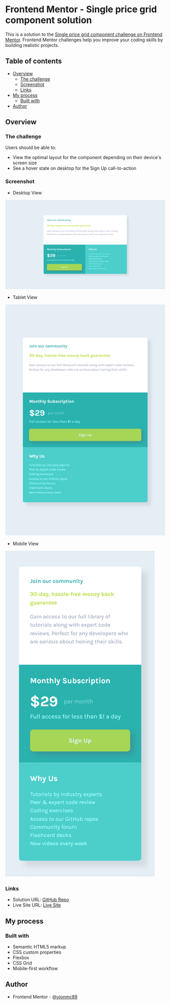 # Frontend Mentor - Single price grid component solution

This is a solution to the [Single price grid component challenge on Frontend Mentor](https://www.frontendmentor.io/challenges/single-price-grid-component-5ce41129d0ff452fec5abbbc). Frontend Mentor challenges help you improve your coding skills by building realistic projects.

## Table of contents

- [Overview](#overview)
  - [The challenge](#the-challenge)
  - [Screenshot](#screenshot)
  - [Links](#links)
- [My process](#my-process)
  - [Built with](#built-with)
- [Author](#author)

## Overview

### The challenge

Users should be able to:

- View the optimal layout for the component depending on their device's screen size
- See a hover state on desktop for the Sign Up call-to-action

### Screenshot

- Desktop View

![](./images/Desktop%20View.png)

- Tablet View

![](./images/Tablet%20View.png)

- Mobile View

![](./images/Mobile%20View.png)

### Links

- Solution URL: [GitHub Repo](https://github.com/jonmc89/single-price-grid-component-master)
- Live Site URL: [Live Site](https://jonmc89.github.io/single-price-grid-component-master/)

## My process

### Built with

- Semantic HTML5 markup
- CSS custom properties
- Flexbox
- CSS Grid
- Mobile-first workflow

## Author

- Frontend Mentor - [@yjonmc89](https://www.frontendmentor.io/profile/yourusername)
